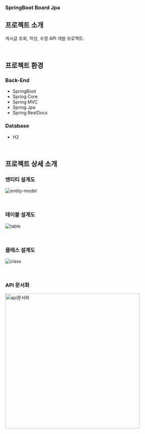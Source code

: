###  SpringBoot Board Jpa

## 프로젝트 소개

게시글 조회, 작성, 수정 API 개발 프로젝트.

<br/>

## 프로젝트 환경

### Back-End

- SpringBoot
- Spring Core
- Spring MVC
- Spring Jpa
- Spring RestDocs

### Database

- H2

<br/>

## 프로젝트 상세 소개

### 엔티티 설계도

![entity-model](https://user-images.githubusercontent.com/29492667/171131348-2c89f162-713d-49d2-b755-1933c021c7c8.png)

<br/>

### 테이블 설계도

![table](https://user-images.githubusercontent.com/29492667/171131414-d9049422-365c-4ac0-a83f-22bbd182a597.png)

<br/>

### 클래스 설계도

![class](https://user-images.githubusercontent.com/29492667/171131484-19bd8360-b73b-4ba1-ba8d-9a25760be6d4.png)

<br/>

### API 문서화
 
<img width="427" alt="api문서화" src="https://user-images.githubusercontent.com/29492667/171131560-490b4dba-3407-449a-859e-0f02f84cc019.png">

